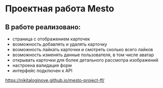 # Проектная работа Mesto


## В работе реализовано:

* страница с отображением карточек
* возможность добавлять и удалять карточку
* возможность лайкать карточки и смотреть сколько всего лайков
* возможность изменять данные пользователя, в том числе аватар
* открывать карточки для более детального рассмотра изображений
* настроена валидация форм
* интерфейс подключен к API

https://nikitaloginove.github.io/mesto-project-ff/


